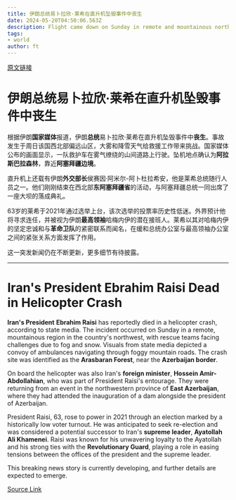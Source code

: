 ```yaml
---
title: 伊朗总统易卜拉欣·莱希在直升机坠毁事件中丧生
date: 2024-05-20T04:50:06.563Z
description: Flight came down on Sunday in remote and mountainous north west
tags: 
- world
author: ft
---
```


[原文链接](https://ft.com/content/6b09b0a7-68f0-4e5b-8353-f69fc9193ceb)

# **伊朗总统易卜拉欣·莱希在直升机坠毁事件中丧生** 

根据伊朗**国家媒体**报道，伊朗**总统**易卜拉欣·莱希在直升机坠毁事件中**丧生**。事故发生于周日该国西北部偏远山区，大雾和降雪天气给救援工作带来挑战。国家媒体公布的画面显示，一队救护车在雾气缭绕的山间道路上行驶。坠机地点确认为**阿拉斯巴拉森林**，靠近**阿塞拜疆边境**。 

直升机上还载有伊朗**外交部长**侯赛因·阿米尔-阿卜杜拉希安，他是莱希总统随行人员之一。他们刚刚结束在西北部**东阿塞拜疆省**的活动，与阿塞拜疆总统一同出席了一座大坝的落成典礼。 

63岁的莱希于2021年通过选举上台，该次选举的投票率历史性低迷。外界预计他将寻求连任，并被视为伊朗**最高领袖**哈梅内伊的潜在接班人。莱希以其对哈梅内伊的坚定忠诚和与**革命卫队**的紧密联系而闻名，在缓和总统办公室与最高领袖办公室之间的紧张关系方面发挥了作用。 

这一突发新闻仍在不断更新，更多细节有待披露。

---

# Iran's President Ebrahim Raisi Dead in Helicopter Crash

**Iran's President** **Ebrahim Raisi** has reportedly died in a helicopter crash, according to state media. The incident occurred on Sunday in a remote, mountainous region in the country's northwest, with rescue teams facing challenges due to fog and snow. Visuals from state media depicted a convoy of ambulances navigating through foggy mountain roads. The crash site was identified as the **Arasbaran Forest**, near the **Azerbaijan border**. 

On board the helicopter was also Iran's **foreign minister**, **Hossein Amir-Abdollahian**, who was part of President Raisi's entourage. They were returning from an event in the northwestern province of **East Azerbaijan**, where they had attended the inauguration of a dam alongside the president of Azerbaijan. 

President Raisi, 63, rose to power in 2021 through an election marked by a historically low voter turnout. He was anticipated to seek re-election and was considered a potential successor to Iran's **supreme leader**, **Ayatollah Ali Khamenei**. Raisi was known for his unwavering loyalty to the Ayatollah and his strong ties with the **Revolutionary Guard**, playing a role in easing tensions between the offices of the president and the supreme leader. 

This breaking news story is currently developing, and further details are expected to emerge.

[Source Link](https://ft.com/content/6b09b0a7-68f0-4e5b-8353-f69fc9193ceb)

